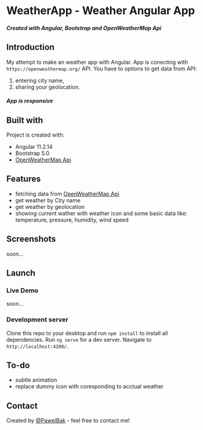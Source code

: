 # WeatherApp - Weather Angular App

##### Created with Angular, Bootstrap and OpenWeatherMap Api

## Introduction

My attempt to make an weather app with Angular.
App is conecting with `https://openweathermap.org/` API. 
You have to options to get data from API: 
1. entering city name,
2. sharing your geolocation. 

##### App is responsive

## Built with

Project is created with:

- Angular 11.2.14
- Bootstrap 5.0
- [OpenWeatherMap Api](https://openweathermap.org/)

## Features

- fetching data from [OpenWeatherMap Api](https://openweathermap.org/)
- get weather by City name
- get weather by geolocation
- showing current wather with weather icon and some basic data like: temperature, pressure, humidity, wind speed 

## Screenshots

soon...

## Launch

### Live Demo

soon...

### Development server

Clone this repo to your desktop and run `npm install` to install all dependencies.
Run `ng serve` for a dev server. Navigate to `http://localhost:4200/`.

## To-do

- subtle animation
- replace dummy icon with coresponding to acctual weather

## Contact

Created by [@PawelBak](https://pawel-bak-portfolio.web.app/) - feel free to contact me!
